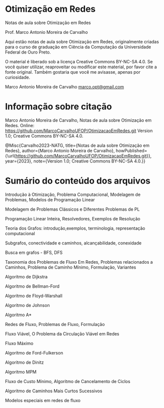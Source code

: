 # Otimização em Redes
Notas de aula sobre Otimização em Redes

Prof. Marco Antonio Moreira de Carvalho

Aqui estão notas de aula sobre Otimização em Redes, originalmente criadas para o curso de graduação em Ciência da Computação da Universidade Federal de Ouro Preto. 

O material é liberado sob a licença Creative Commons BY-NC-SA 4.0. Se você quiser utilizar, reaproveitar ou modificar este material, por favor cite a fonte original. Também gostaria que você me avisasse, apenas por curiosidade.


Marco Antonio Moreira de Carvalho
marco.opt@gmail.com

# Informação sobre citação 

Marco Antonio Moreira de Carvalho, Notas de aula sobre Otimização em Redes. Online: https://github.com/MarcoCarvalhoUFOP/OtimizacaoEmRedes.git Version 1.0; Creative Commons BY-NC-SA 4.0.

@Misc{Carvalho2023-NATG,
title={Notas de aula sobre Otimização em Redes},
author={Marco Antonio Moreira de Carvalho}, 
howPublished={\url{https://github.com/MarcoCarvalhoUFOP/OtimizacaoEmRedes.git}}, 
year={2023},
note={Version 1.0; Creative Commons BY-NC-SA 4.0.}}


# Sumário do conteúdo dos arquivos

Introdução à Otimização, Problema Computacional, Modelagem de Problemas, Modelos de Programação Linear

Modelagem de Problemas Clássicos e Diferentes Problemas de PL

Programação Linear Inteira, Resolvedores, Exemplos de Resolução

Teoria dos Grafos: introdução,exemplos, terminologia, representação computacional

Subgrafos, conectividade e caminhos, alcançabilidade, conexidade

Busca em grafos - BFS, DFS

Taxonomia dos Problemas de Fluxo Em Redes, Problemas relacionados a Caminhos, Problema de Caminho Mínimo, Formulação, Variantes

Algoritmo de Dijkstra

Algoritmo de Bellman-Ford

Algoritmo de Floyd-Warshall

Algoritmo de Johnson

Algoritmo A*

Redes de Fluxo, Problemas de Fluxo, Formulação

Fluxo Viável, O Problema da Circulação Viável em Redes

Fluxo Máximo

Algoritmo de Ford-Fulkerson

Algoritmo de Dinitz

Algoritmo MPM

Fluxo de Custo Mínimo, Algoritmo de Cancelamento de Ciclos

Algoritmo de Caminhos Mais Curtos Sucessivos

Modelos especiais em redes de fluxo
